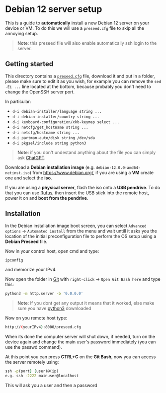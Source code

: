 # Debian 12 server setup

This is a guide to **automatically** install a new Debian 12 server on your device or VM.
To do this we will use a `preseed.cfg` file to skip all the annoying setup.
> **Note**: this preseed file will also enable automatically ssh login to the server.

## Getting started

This directory contains a [`preseed.cfg`](preseed.cfg) file, download it and put in a folder, please make sure to edit it as you wish, for example you can remove the `sed -Ei ...` line located at the bottom, because probably you don't need to change the OpenSSH server port.

In particular:

- `d-i debian-installer/language string ...`
- `d-i debian-installer/country string ...`
- `d-i keyboard-configuration/xkb-keymap select ...`
- `d-i netcfg/get_hostname string ...`
- `d-i netcfg/hostname string ...`
- `d-i partman-auto/disk string /dev/sda`
- `d-i pkgsel/include string python3`

> **Note**: if you don't undestand anything about the file you can simply ask [ChatGPT](https://chat.openai.com/).

Download a **Debian installation image** (e.g. `debian-12.0.0-amd64-netinst.iso`) from https://www.debian.org/, if you are using a **VM** create one and select the **iso**.

If you are using a **physical server**, flash the iso onto a **USB pendrive**. To do that you can use [Rufus](https://rufus.ie/en/), then insert the USB stick into the remote host, power it on and **boot from the pendrive**.

## Installation

In the Debian installation image boot screen, you can select `Advanced options` &rarr; `Automated install` from the menu and wait untill it asks you the location of the initial preconfiguration file to perform the OS setup using a **Debian Preseed** file.

Now in your control host, open cmd and type:

```cmd
ipconfig
```

and memorize your IPv4.

Now open the folder in [Git](https://git-scm.com/) with `right-click` &rarr; `Open Git Bash here` and type this:

```bash
python3 -m http.server -b '0.0.0.0'
```

> **Note**: If you dont get any output it means that it worked, else make sure you have [python3](https://www.python.org/) downloaded

Now on you remote host type:

```bash
http://(yourIPv4):8000/preseed.cfg
```

When its done the computer server will shut down, if needed, turn on the device again and change the main user's password immediately (you can use the passwd command).

At this point you can press **CTRL+C** on the **Git Bash**, now you can access the server remotely using: 

```cmd
ssh -p(port) (user)@(ip)
e.g. ssh -2222 mainuser@localhost
```

This will ask you a user and then a password